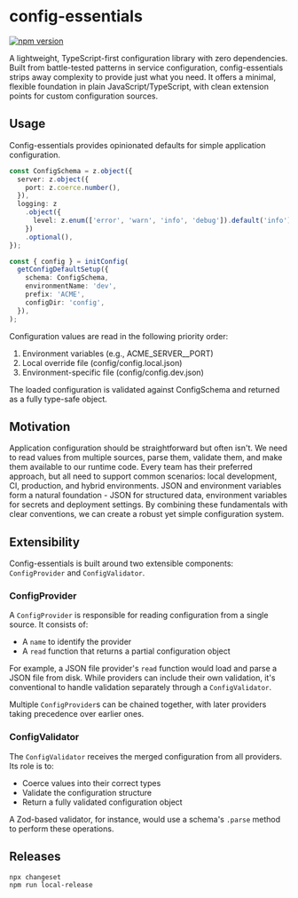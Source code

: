 # config-essentials

[![npm version](https://img.shields.io/npm/v/config-essentials.svg)](https://www.npmjs.com/package/config-essentials)

A lightweight, TypeScript-first configuration library with zero dependencies.
Built from battle-tested patterns in service configuration, config-essentials strips away complexity to provide just what you need.
It offers a minimal, flexible foundation in plain JavaScript/TypeScript, with clean extension points for custom configuration sources.

## Usage

Config-essentials provides opinionated defaults for simple application configuration.

```typescript
const ConfigSchema = z.object({
  server: z.object({
    port: z.coerce.number(),
  }),
  logging: z
    .object({
      level: z.enum(['error', 'warn', 'info', 'debug']).default('info'),
    })
    .optional(),
});

const { config } = initConfig(
  getConfigDefaultSetup({
    schema: ConfigSchema,
    environmentName: 'dev',
    prefix: 'ACME',
    configDir: 'config',
  }),
);
```

Configuration values are read in the following priority order:

1. Environment variables (e.g., ACME_SERVER\_\_PORT)
2. Local override file (config/config.local.json)
3. Environment-specific file (config/config.dev.json)

The loaded configuration is validated against ConfigSchema and returned as a fully type-safe object.

## Motivation

Application configuration should be straightforward but often isn't.
We need to read values from multiple sources, parse them, validate them, and make them available to our runtime code.
Every team has their preferred approach, but all need to support common scenarios: local development, CI, production, and hybrid environments.
JSON and environment variables form a natural foundation - JSON for structured data, environment variables for secrets and deployment settings.
By combining these fundamentals with clear conventions, we can create a robust yet simple configuration system.

## Extensibility

Config-essentials is built around two extensible components: `ConfigProvider` and `ConfigValidator`.

### ConfigProvider

A `ConfigProvider` is responsible for reading configuration from a single source. It consists of:

- A `name` to identify the provider
- A `read` function that returns a partial configuration object

For example, a JSON file provider's `read` function would load and parse a JSON file from disk.
While providers can include their own validation, it's conventional to handle validation separately through a `ConfigValidator`.

Multiple `ConfigProvider`s can be chained together, with later providers taking precedence over earlier ones.

### ConfigValidator

The `ConfigValidator` receives the merged configuration from all providers.
Its role is to:

- Coerce values into their correct types
- Validate the configuration structure
- Return a fully validated configuration object

A Zod-based validator, for instance, would use a schema's `.parse` method to perform these operations.

## Releases 

```shell
npx changeset
npm run local-release
```
